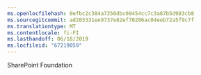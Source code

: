 ```yaml
---
ms.openlocfilehash: 0efbc2c384a7356dbc09454cc7c3a87b5d983cb8
ms.sourcegitcommit: ad203331ee9737e82ef70206ac04eeb72a5f9c7f
ms.translationtype: MT
ms.contentlocale: fi-FI
ms.lasthandoff: 06/18/2019
ms.locfileid: "67219059"
---
```

SharePoint Foundation